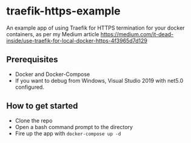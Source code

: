 # traefik-https-example
An example app of using Traefik for HTTPS termination for your docker containers, as per my Medium article
https://medium.com/it-dead-inside/use-traefik-for-local-docker-https-4f3965d7d129


## Prerequisites
- Docker and Docker-Compose
- If you want to debug from Windows, Visual Studio 2019 with net5.0 configured.

## How to get started
- Clone the repo
- Open a bash command prompt to the directory
- Fire up the app with ````docker-compose up -d````
